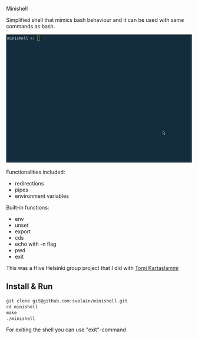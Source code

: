 Minishell

Simplified shell that mimics bash behaviour and it can be used with same commands as bash.

![minishell gif](gif/minishell_trimmed-ezgif.com.gif)

Functionalities included:
- redirections
- pipes
- environment variables

Built-in functions:
- env
- unset
- export
- cds
- echo with -n flag
- pwd
- exit

This was a Hive Helsinki group project that I did with [Tomi Kartaslammi](www.github.com/tkartasl)

## Install & Run

```
git clone git@github.com:svolain/minishell.git
cd minishell
make
./minishell
```

For exiting the shell you can use "exit"-command
